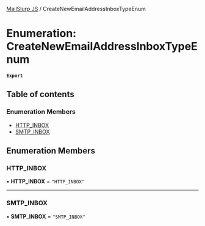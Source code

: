 [MailSlurp JS](../README.md) / CreateNewEmailAddressInboxTypeEnum

# Enumeration: CreateNewEmailAddressInboxTypeEnum

**`Export`**

## Table of contents

### Enumeration Members

- [HTTP\_INBOX](CreateNewEmailAddressInboxTypeEnum.md#http_inbox)
- [SMTP\_INBOX](CreateNewEmailAddressInboxTypeEnum.md#smtp_inbox)

## Enumeration Members

### HTTP\_INBOX

• **HTTP\_INBOX** = ``"HTTP_INBOX"``

___

### SMTP\_INBOX

• **SMTP\_INBOX** = ``"SMTP_INBOX"``
